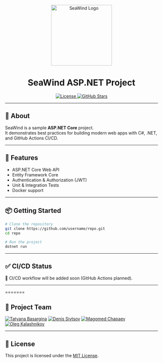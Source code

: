 <p align="center">
  <img src="https://raw.githubusercontent.com/DSivtsov/SeaWind/main/assets/ChatGPSeaWindLogo.png" alt="SeaWind Logo" width="200"/>
</p>

<h1 align="center">SeaWind ASP.NET Project</h1>

<p align="center">
  <a href="https://github.com/username/repo/blob/main/LICENSE">
    <img src="https://img.shields.io/github/license/DSivtsov/SeaWind" alt="License"/>
  </a>
  <a href="https://github.com/username/repo/stargazers">
    <img src="https://img.shields.io/github/stars/DSivtsov/SeaWind?style=social" alt="GitHub Stars"/>
  </a>
</p>

---

## 🚀 About

SeaWind is a sample **ASP.NET Core** project.  
It demonstrates best practices for building modern web apps with C#, .NET, and GitHub Actions CI/CD.

---

## 🔧 Features

- ASP.NET Core Web API  
- Entity Framework Core  
- Authentication & Authorization (JWT)  
- Unit & Integration Tests  
- Docker support  

---

## 📦 Getting Started

```bash
# Clone the repository
git clone https://github.com/username/repo.git
cd repo

# Run the project
dotnet run
```

---

## ✅ CI/CD Status

🚧 CI/CD workflow will be added soon (GitHub Actions planned).  
<!-- Later replace this line with a badge, e.g.:
[![.NET Build](https://github.com/username/SeaWind/actions/workflows/dotnet.yml/badge.svg)](https://github.com/username/SeaWind/actions/workflows/dotnet.yml)
-->

---

=======
## 👥 Project Team

[![Tatyana Basargina](https://img.shields.io/badge/Tatyana-Basargina-blue)](team/TatyanaBasargina.md)
[![Denis Sivtsov](https://img.shields.io/badge/Denis-Sivtsov-green)](team/DenisSivtsov.md)
[![Magomed Chapaev](https://img.shields.io/badge/Magomed-Chapaev-blue)](team/MagomedChapaev.md)
[![Oleg Kalashnikov](https://img.shields.io/badge/Oleg-Kalashnikov-green)](team/OlegKalashnikov.md)

---

## 📜 License

This project is licensed under the [MIT License](LICENSE).
